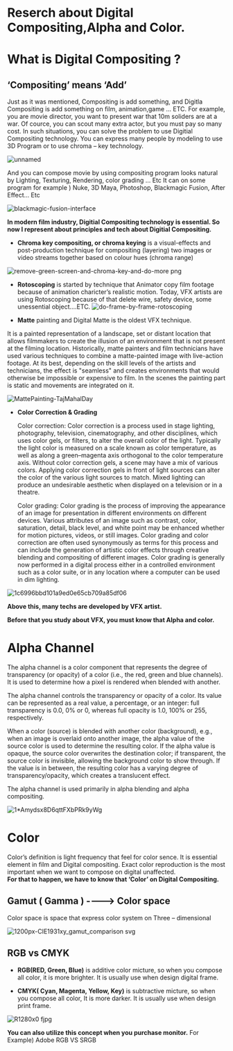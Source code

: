 # Reserch about Digital Compositing,Alpha and Color.

What is Digital Compositing ?
=============================

‘Compositing’ means ‘Add’
-------------------------
Just as it was mentioned, Compositing is add something, and Digitla Compositing is add something on film, animation,game ... ETC. 
For example, you are movie director, you want to present war that 10m soliders are at a war. 
Of cource, you can scout many extra actor, but you must pay so many cost. 
In such situations, you can solve the problem to use Digitial Compositing technology. 
You can express many people by modeling to use 3D Program or to use chroma – key technology. 

![unnamed](https://user-images.githubusercontent.com/70868719/93621900-2f1f6580-fa17-11ea-8b6c-97246d0e1ca9.jpg)

And you can compose movie by using compositing program looks natural by Lighting, Texturing, Rendering, color grading ... Etc 
It can on some program for example ) Nuke, 3D Maya, Photoshop, Blackmagic Fusion, After Effect… Etc

![blackmagic-fusion-interface](https://user-images.githubusercontent.com/70868719/93622702-8bcf5000-fa18-11ea-9ac8-2a450d527863.jpg)


**In modern film industry, Digitial Compositing technology is essential. 
So now I represent about principles and tech about Digitial Compositing.**


-	**Chroma key compositing, or chroma keying** is a visual-effects and post-production technique for compositing (layering) two images or video streams together based on colour hues (chroma range)

![remove-green-screen-and-chroma-key-and-do-more png](https://user-images.githubusercontent.com/70868719/93623253-60993080-fa19-11ea-9d42-297a299cbf7e.jpeg)


-	**Rotoscoping** is started by technique that Animator copy film footage because of animation charicter’s realistic motion. Today, VFX artists are using Rotoscoping because of that delete wire, safety device, some unessential object….ETC. 
![do-frame-by-frame-rotoscoping](https://user-images.githubusercontent.com/70868719/93623291-79094b00-fa19-11ea-82b9-f24fbbf71856.jpg)

-	**Matte** painting and Digital Matte is the oldest VFX technique.
  
  It is a painted representation of a landscape, set or distant location that allows filmmakers to create the illusion of an environment that is not present at the filming location. Historically, matte painters and film technicians have used various techniques to combine a matte-painted image with live-action footage. At its best, depending on the skill levels of the artists and technicians, the effect is "seamless" and creates environments that would otherwise be impossible or expensive to film. In the scenes the painting part is static and movements are integrated on it.

![MattePainting-TajMahalDay](https://user-images.githubusercontent.com/70868719/93623387-9fc78180-fa19-11ea-814a-e2d3b6ec382a.jpg)

- **Color Correction & Grading**
   
   Color correction: Color correction is a process used in stage lighting, photography, television, cinematography, and other disciplines, which uses color gels, or filters, to alter the overall color of the light. Typically the light color is measured on a scale known as color temperature, as well as along a green–magenta axis orthogonal to the color temperature axis.
Without color correction gels, a scene may have a mix of various colors. Applying color correction gels in front of light sources can alter the color of the various light sources to match. Mixed lighting can produce an undesirable aesthetic when displayed on a television or in a theatre.

   Color grading: Color grading is the process of improving the appearance of an image for presentation in different environments on different devices. Various attributes of an image such as contrast, color, saturation, detail, black level, and white point may be enhanced whether for motion pictures, videos, or still images. Color grading and color correction are often used synonymously as terms for this process and can include the generation of artistic color effects through creative blending and compositing of different images. Color grading is generally now performed in a digital process either in a controlled environment such as a color suite, or in any location where a computer can be used in dim lighting.
   
![1c6996bbd101a9ed0e65cb709a85df06](https://user-images.githubusercontent.com/70868719/93623806-43189680-fa1a-11ea-9bc0-09033a7ae436.jpg)



**Above this, many techs are developed by VFX artist.** 

**Before that you study about VFX, you must know that Alpha and color.** 


Alpha Channel
=============

The alpha channel is a color component that represents the degree of transparency (or opacity) of a color (i.e., the red, green and blue channels). It is used to determine how a pixel is rendered when blended with another.

The alpha channel controls the transparency or opacity of a color. Its value can be represented as a real value, a percentage, or an integer: full transparency is 0.0, 0% or 0, whereas full opacity is 1.0, 100% or 255, respectively.

When a color (source) is blended with another color (background), e.g., when an image is overlaid onto another image, the alpha value of the source color is used to determine the resulting color. If the alpha value is opaque, the source color overwrites the destination color; if transparent, the source color is invisible, allowing the background color to show through. If the value is in between, the resulting color has a varying degree of transparency/opacity, which creates a translucent effect.

The alpha channel is used primarily in alpha blending and alpha compositing.

![1*Amydsx8D6qttFXbPRk9yWg](https://user-images.githubusercontent.com/70868719/93624387-3cd6ea00-fa1b-11ea-8b22-356852fc32ca.jpeg)

Color
=====
Color’s definition is light frequency that feel for color sence. 
It is essential element in film and Digital compositing. 
Exact color reproduction is the most important when we want to compose on digital unaffected.    
**For that to happen, we have to know that ‘Color’ on Digital Compositing.**

Gamut ( Gamma ) ----> Color space
---------------------------------
Color space is space that express color system on Three – dimensional

![1200px-CIE1931xy_gamut_comparison svg](https://user-images.githubusercontent.com/70868719/93624906-09488f80-fa1c-11ea-95ca-da2cd38c3915.png)


RGB vs CMYK   
-----------
- **RGB(RED,  Green,  Blue)**  is additive color micture, so when you compose all color, it is more brighter. 
It is usually use when design digital frame. 



- **CMYK( Cyan, Magenta, Yellow, Key)** is subtractive micture, so when you compose all color, It is more darker. 
It is usually use when design print frame.

![R1280x0 fjpg](https://user-images.githubusercontent.com/70868719/93625044-3c8b1e80-fa1c-11ea-85a5-a3660e9faac9.jpeg)


**You can also utilize this concept when you purchase monitor.**
For Example) Adobe RGB VS SRGB









